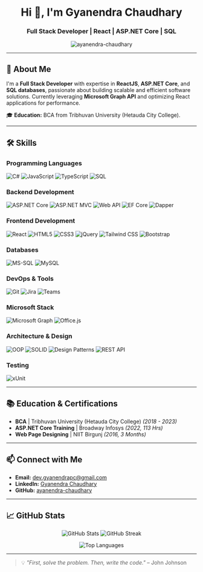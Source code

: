 <h1 align="center">Hi 👋, I'm Gyanendra Chaudhary</h1>
<h3 align="center">Full Stack Developer | React | ASP.NET Core | SQL</h3>

<p align="center">
  <img src="https://komarev.com/ghpvc/?username=ayanendra-chaudhary&label=Profile%20views&color=0e75b6&style=flat" alt="ayanendra-chaudhary" />
</p>

---

## 🌟 About Me

I'm a **Full Stack Developer** with expertise in **ReactJS**, **ASP.NET Core**, and **SQL databases**, passionate about building scalable and efficient software solutions. Currently leveraging **Microsoft Graph API** and optimizing React applications for performance.  

🎓 **Education:** BCA from Tribhuvan University (Hetauda City College).  

---

## 🛠️ Skills  

### **Programming Languages**  
<p align="left">
  <img src="https://img.shields.io/badge/C%23-239120?logo=c-sharp&logoColor=white" alt="C#" />
  <img src="https://img.shields.io/badge/JavaScript-F7DF1E?logo=javascript&logoColor=black" alt="JavaScript" />
  <img src="https://img.shields.io/badge/TypeScript-007ACC?logo=typescript&logoColor=white" alt="TypeScript" />
  <img src="https://img.shields.io/badge/SQL-4479A1?logo=postgresql&logoColor=white" alt="SQL" />
</p>

### **Backend Development**  
<p align="left">
  <img src="https://img.shields.io/badge/ASP.NET%20Core-512BD4?logo=.net&logoColor=white" alt="ASP.NET Core" />
  <img src="https://img.shields.io/badge/ASP.NET%20MVC-512BD4?logo=.net&logoColor=white" alt="ASP.NET MVC" />
  <img src="https://img.shields.io/badge/Web%20API-512BD4?logo=.net&logoColor=white" alt="Web API" />
  <img src="https://img.shields.io/badge/Entity%20Framework-512BD4?logo=.net&logoColor=white" alt="EF Core" />
  <img src="https://img.shields.io/badge/Dapper-512BD4?logo=.net&logoColor=white" alt="Dapper" />
</p>

### **Frontend Development**  
<p align="left">
  <img src="https://img.shields.io/badge/React-20232A?logo=react&logoColor=61DAFB" alt="React" />
  <img src="https://img.shields.io/badge/HTML5-E34F26?logo=html5&logoColor=white" alt="HTML5" />
  <img src="https://img.shields.io/badge/CSS3-1572B6?logo=css3&logoColor=white" alt="CSS3" />
  <img src="https://img.shields.io/badge/jQuery-0769AD?logo=jquery&logoColor=white" alt="jQuery" />
  <img src="https://img.shields.io/badge/Tailwind_CSS-38B2AC?logo=tailwind-css&logoColor=white" alt="Tailwind CSS" />
  <img src="https://img.shields.io/badge/Bootstrap-563D7C?logo=bootstrap&logoColor=white" alt="Bootstrap" />
</p>

### **Databases**  
<p align="left">
  <img src="https://img.shields.io/badge/MS_SQL-CC2927?logo=microsoft-sql-server&logoColor=white" alt="MS-SQL" />
  <img src="https://img.shields.io/badge/MySQL-4479A1?logo=mysql&logoColor=white" alt="MySQL" />
</p>

### **DevOps & Tools**  
<p align="left">
  <img src="https://img.shields.io/badge/Git-F05032?logo=git&logoColor=white" alt="Git" />
  <img src="https://img.shields.io/badge/Jira-0052CC?logo=jira&logoColor=white" alt="Jira" />
  <img src="https://img.shields.io/badge/Microsoft_Teams-6264A7?logo=microsoft-teams&logoColor=white" alt="Teams" />
</p>

### **Microsoft Stack**  
<p align="left">
  <img src="https://img.shields.io/badge/Microsoft_Graph-0078D4?logo=microsoft&logoColor=white" alt="Microsoft Graph" />
  <img src="https://img.shields.io/badge/Office.js-D83B01?logo=microsoft-office&logoColor=white" alt="Office.js" />
</p>

### **Architecture & Design**  
<p align="left">
  <img src="https://img.shields.io/badge/OOP-FF6C37?logo=oop&logoColor=white" alt="OOP" />
  <img src="https://img.shields.io/badge/SOLID-FF6C37?logo=solid&logoColor=white" alt="SOLID" />
  <img src="https://img.shields.io/badge/Design_Patterns-FF6C37?logo=design-patterns&logoColor=white" alt="Design Patterns" />
  <img src="https://img.shields.io/badge/REST_API-FF6C37?logo=rest-api&logoColor=white" alt="REST API" />
</p>

### **Testing**  
<p align="left">
  <img src="https://img.shields.io/badge/xUnit-512BD4?logo=.net&logoColor=white" alt="xUnit" />
</p>

---

## 📚 Education & Certifications  
- **BCA** | Tribhuvan University (Hetauda City College) *(2018 - 2023)*  
- **ASP.NET Core Training** | Broadway Infosys *(2022, 113 Hrs)*  
- **Web Page Designing** | NIIT Birgunj *(2016, 3 Months)*  

---

## 📫 Connect with Me  
- **Email:** dev.gyanendrapc@gmail.com  
- **LinkedIn:** [Gyanendra Chaudhary](https://linkedin.com/in/ayanendra-chaudhary)  
- **GitHub:** [ayanendra-chaudhary](https://github.com/ayanendra-chaudhary)  

---

## 📈 GitHub Stats  
<p align="center">
  <img src="https://github-readme-stats.vercel.app/api?username=ayanendra-chaudhary&show_icons=true&theme=radical" alt="GitHub Stats" />
  <img src="https://github-readme-streak-stats.herokuapp.com/?user=ayanendra-chaudhary&theme=radical" alt="GitHub Streak" />
</p>

<p align="center">
  <img src="https://github-readme-stats.vercel.app/api/top-langs/?username=ayanendra-chaudhary&layout=compact&theme=radical" alt="Top Languages" />
</p>

---

> 💡 *"First, solve the problem. Then, write the code."* – John Johnson  
